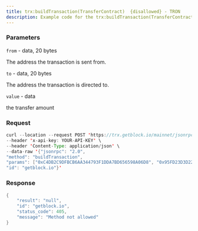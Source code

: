 ```yaml
---
title: trx:buildTransaction(TransferContract)  {disallowed} - TRON
description: Example code for the trx:buildTransaction(TransferContract)  {disallowed} json-rpc method. Сomplete guide on how to use trx:buildTransaction(TransferContract)  {disallowed} json-rpc in GetBlock.io Web3 documentation.
---
```


### Parameters


`from` - data, 20 bytes

The address the transaction is sent from.

`to` - data, 20 bytes

The address the transaction is directed to.

`value` - data

the transfer amount

### Request

``` java
curl --location --request POST 'https://trx.getblock.io/mainnet/jsonrpc' \
--header 'x-api-key: YOUR-API-KEY' \
--header 'Content-Type: application/json' \
--data-raw '{"jsonrpc": "2.0",
"method": "buildTransaction",
"params": ["0xC4DB2C9DFBCB6AA344793F1DDA7BD656598A06D8", "0x95FD23D3D2221CFEF64167938DE5E62074719E54", "0x1f4"],
"id": "getblock.io"}'
```

###  Response

``` java
{
    "result": "null",
    "id": "getblock.io",
    "status_code": 405,
    "message": "Method not allowed"
}
```

